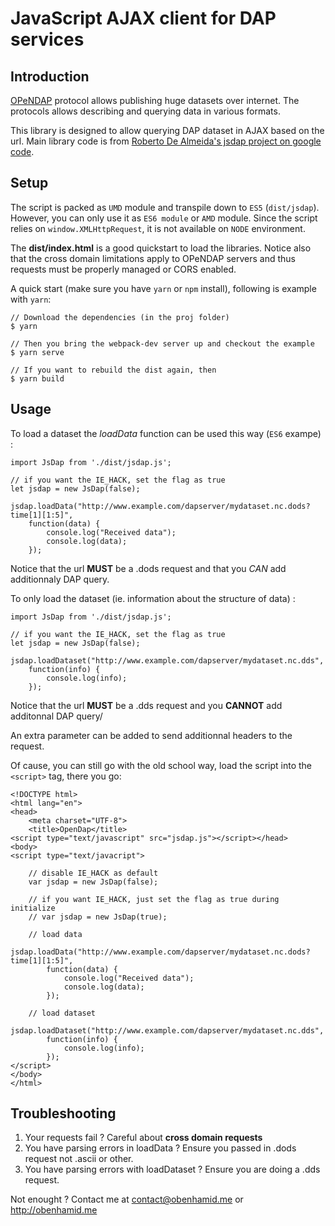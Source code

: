 # JavaScript AJAX client for DAP services

## Introduction

[OPeNDAP](http://www.opendap.org/) protocol allows publishing huge datasets over internet. The protocols allows describing and querying data in various formats.

This library is designed to allow querying DAP dataset in AJAX based on the url. Main library code is from [Roberto De Almeida's jsdap project on google code](https://code.google.com/p/jsdap/).

## Setup

The script is packed as `UMD` module and transpile down to `ES5` (`dist/jsdap`). However, you can only use it as `ES6 module` or `AMD` module. Since
the script relies on `window.XMLHttpRequest`, it is not available on `NODE` environment.

The **dist/index.html** is a good quickstart to load the libraries.
Notice also that the cross domain limitations apply to OPeNDAP servers and thus requests must be properly managed or CORS enabled.

A quick start (make sure you have `yarn` or `npm` install), following is example with `yarn`:

    // Download the dependencies (in the proj folder)
    $ yarn

    // Then you bring the webpack-dev server up and checkout the example
    $ yarn serve

    // If you want to rebuild the dist again, then
    $ yarn build

## Usage

To load a dataset the _loadData_ function can be used this way (`ES6` exampe) :

    import JsDap from './dist/jsdap.js';

    // if you want the IE_HACK, set the flag as true
    let jsdap = new JsDap(false);

    jsdap.loadData("http://www.example.com/dapserver/mydataset.nc.dods?time[1][1:5]",
    	function(data) {
    		console.log("Received data");
    		console.log(data);
    	});

Notice that the url **MUST** be a .dods request and that you _CAN_ add additionnaly DAP query.

To only load the dataset (ie. information about the structure of data) :
    
    import JsDap from './dist/jsdap.js';
     
    // if you want the IE_HACK, set the flag as true
    let jsdap = new JsDap(false);
    
    jsdap.loadDataset("http://www.example.com/dapserver/mydataset.nc.dds",
        function(info) {
            console.log(info);
        });

Notice that the url **MUST** be a .dds request and you **CANNOT** add additonnal DAP query/

An extra parameter can be added to send additionnal headers to the request.

Of cause, you can still go with the old school way, load the script into the `<script>` tag,
there you go:

    <!DOCTYPE html>
    <html lang="en">
    <head>
        <meta charset="UTF-8">
        <title>OpenDap</title>
    <script type="text/javascript" src="jsdap.js"></script></head>
    <body>
    <script type="text/javacript">

        // disable IE_HACK as default
        var jsdap = new JsDap(false);

        // if you want IE_HACK, just set the flag as true during initialize
        // var jsdap = new JsDap(true);

        // load data
        jsdap.loadData("http://www.example.com/dapserver/mydataset.nc.dods?time[1][1:5]",
            function(data) {
                console.log("Received data");
                console.log(data);
            });

        // load dataset
        jsdap.loadDataset("http://www.example.com/dapserver/mydataset.nc.dds",
            function(info) {
                console.log(info);
            });
    </script>
    </body>
    </html>

## Troubleshooting

1.  Your requests fail ? Careful about **cross domain requests**
2.  You have parsing errors in loadData ? Ensure you passed in .dods request not .ascii or other.
3.  You have parsing errors with loadDataset ? Ensure you are doing a .dds request.

Not enought ? Contact me at contact@obenhamid.me or http://obenhamid.me
